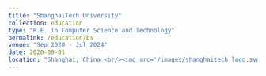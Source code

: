 ```yaml
---
title: "ShanghaiTech University"
collection: education
type: "B.E. in Computer Science and Technology"
permalink: /education/bs
venue: "Sep 2020 - Jul 2024"
date: 2020-09-01
location: "Shanghai, China <br/><img src='/images/shanghaitech_logo.svg' style='max-height: 145px;'>"
---
```


